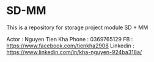 # SD-MM
This is a repository for storage project module SD + MM

Actor : Nguyen Tien Kha
Phone : 0369765129
FB : https://www.facebook.com/tienkha2908
Linkedin : https://www.linkedin.com/in/kha-nguyen-924ba318a/
